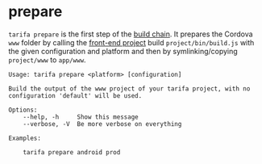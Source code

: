 # prepare

`tarifa prepare` is the first step of the [build chain](../workflow/indexhtml.md). It prepares the Cordova `www` folder by calling the [front-end project](../project/index.md#the-www-project) build `project/bin/build.js` with the given configuration and platform and then by symlinking/copying `project/www` to `app/www`.

```
Usage: tarifa prepare <platform> [configuration]

Build the output of the www project of your tarifa project, with no
configuration 'default' will be used.

Options:
    --help, -h     Show this message
    --verbose, -V  Be more verbose on everything

Examples:

    tarifa prepare android prod
```
